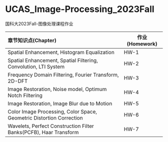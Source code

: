 # UCAS_Image-Processing_2023Fall
国科大2023Fall-图像处理课程作业

| 章节知识点(Chapter)                                                   | 作业(Homework)  | 
| :-------------------------------------------------------------------- | -------         | 
| Spatial Enhancement, Histogram Equalization                           | HW-1            | 
| Spatial Enhancement, Spatial Filtering, Convolution, LTI System       | HW-2            | 
| Frequency Domain Filtering, Fourier Transform, 2D-DFT                 | HW-3            | 
| Image Restoration, Noise model, Optimum Notch Filtering               | HW-4            | 
| Image Restoration, Image Blur due to Motion                           | HW-5            | 
| Color Image Processing, Color Space, Geometric Distortion Correction  | HW-6            | 
| Wavelets, Perfect Construction Filter Banks(PCFB), Haar Transform     | HW-7            | 
